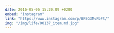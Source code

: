 ```yaml
---
date: 2016-05-06 15:20:09 +0200
embed: "instagram"
link: "https://www.instagram.com/p/BFEG3MvFbFt/"
img: "/img/life/00137_item.md.jpg"
---
```

